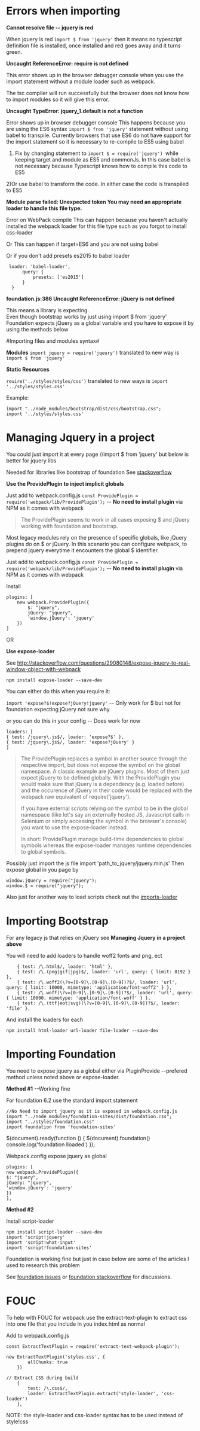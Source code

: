 # Errors  when importing #

**Cannot resolve file -- jquery is red**

When jquery is red `import $ from 'jquery'` then it means 
no typescript definition file is installed, once installed  and red goes away and it turns green.                                                                                                                                                                                                                                                                      

**Uncaught ReferenceError: require is not defined**

This error shows up in the browser debugger console when you use the import statement without a module loader such as webpack.

The tsc compiler will run successfully but the browser does not know how to import modules so it will give this error.
 


**Uncaught TypeError: jquery_1.default is not a function**

Error shows up in browser debugger console
This happens because you are using the ES6 syntax `import $ from 'jquery'` statement without using babel to transpile.  Currently browsers that use ES6 do not have support for the import statement so it is necessary to re-compile to ES5 using babel

1) Fix by changing statement to `import $ = require('jquery') `while keeping  target and module as ES5 and commonJs.  In this case babel is not necessary because Typescript knows how to compile this code to ES5

2)Or use babel to transform the code. 
In either case the code is transpiled to ES5


**Module parse failed: Unexpected token You may need an appropriate loader to handle this file type.**

Error on WebPack compile
This can happen because you haven't actually installed the webpack loader for this file type such as you forgot to install css-loader

Or This can happen if target=ES6 and you are not using babel

Or if you don't add presets es2015 to babel loader

     loader: 'babel-loader',
          query: {
              presets: ['es2015']
          }
      }

**foundation.js:386 Uncaught ReferenceError: jQuery is not defined**

This means a library is expecting.  
Even though bootstrap works by just using import $ from 'jquery'
Foundation expects jQuery as a global variable and you have to expose it by using the methods below


#Importing files and modules syntax#

**Modules**
`import jquery = require('jqeury')` translated to new way is `import $ from 'jquery'`

**Static Resources**

`reuire('../styles/styles/css')` translated to new ways is `import '../styles/styles.css'` 

Example:

    import "../node_modules/bootstrap/dist/css/bootstrap.css";
    import '../styles/styles.css'



# Managing Jquery in a project #
You could just import it at every page //import $ from 'jquery' but below is better for jquery libs

Needed for libraries like bootstrap of foundation
See [stackoverflow](http://stackoverflow.com/questions/28969861/managing-jquery-plugin-dependency-in-webpack)

**Use the ProvidePlugin to inject implicit globals**

Just add to webpack.config.js `const ProvidePlugin = require('webpack/lib/ProvidePlugin');` -- **No need to install plugin** via NPM as it comes with webpack

> The ProvidePlugin seems to work in all cases exposing $ and jQuery working with foundation and bootstrap.

Most legacy modules rely on the presence of specific globals, like jQuery plugins do on $ or jQuery. In this scenario you can configure webpack, to prepend jquery everytime it encounters the global $ identifier.

Just add to webpack.config.js `const ProvidePlugin = require('webpack/lib/ProvidePlugin');` -- **No need to install plugin** via NPM as it comes with webpack  

Install 


    plugins: [
        new webpack.ProvidePlugin({
            $: "jquery",
            jQuery: "jquery",
			'window.jQuery': 'jquery'
        })
    ]

OR

**Use expose-loader**

See http://stackoverflow.com/questions/29080148/expose-jquery-to-real-window-object-with-webpack

    npm install expose-loader --save-dev
You can either do this when you require it:


  `import 'expose?$!expose?jQuery!jquery'` -- Only work for $ but not for foundation expecting jQuery not sure why.

or you can do this in your config  -- Does work for now

	loaders: [
    { test: /jquery\.js$/, loader: 'expose?$' },
    { test: /jquery\.js$/, loader: 'expose?jQuery' }
	]

> The ProvidePlugin replaces a symbol in another source through the respective import, but does not expose the symbol on the global namespace. A classic example are jQuery plugins. Most of them just expect jQuery to be defined globally. With the ProvidePlugin you would make sure that jQuery is a dependency (e.g. loaded before) and the occurence of jQuery in their code would be replaced with the webpack raw equivalent of require('jquery').
> 
> If you have external scripts relying on the symbol to be in the global namespace (like let's say an externally hosted JS, Javascript calls in Selenium or simply accessing the symbol in the browser's console) you want to use the expose-loader instead.
> 
> In short: ProvidePlugin manage build-time dependencies to global symbols whereas the expose-loader manages runtime dependencies to global symbols.

Possibly just import the js file import 'path_to_jquery/jquery.min.js'
Then expose global in you page by
    
    window.jQuery = require("jquery");
    window.$ = require("jquery");

Also just for another way to load scripts check out the [imports-loader](https://webpack.github.io/docs/shimming-modules.html)


# Importing Bootstrap #
For any legacy js that relies on jQuery see **Managing Jquery in a project above** 

You will need to add loaders to handle woff2 fonts and png, ect
  
		{ test: /\.html$/, loader: 'html' },
        { test: /\.(png|gif|jpg)$/, loader: 'url', query: { limit: 8192 } },
        { test: /\.woff2(\?v=[0-9]\.[0-9]\.[0-9])?$/, loader: 'url', query: { limit: 10000, mimetype: 'application/font-woff2' } },
        { test: /\.woff(\?v=[0-9]\.[0-9]\.[0-9])?$/, loader: 'url', query: { limit: 10000, mimetype: 'application/font-woff' } },
        { test: /\.(ttf|eot|svg)(\?v=[0-9]\.[0-9]\.[0-9])?$/, loader: 'file' },

And install the loaders for each

    npm install html-loader url-loader file-loader --save-dev



# Importing Foundation #
You need to expose jquery as a global either via PluginProvide --prefered method unless noted above or expose-loader.

**Method #1** --Working fine

For foundation 6.2 use the standard import statement

    //No Need to import jquery as it is exposed in webpack.config.js
    import "../node_modules/foundation-sites/dist/foundation.css";
    import "../styles/foundation.css"
    import foundation from 'foundation-sites'

$(document).ready(function () {
    $(document).foundation()
    console.log('foundation lloaded')
});

Webpack.config expose jquery as global

    plugins: [
    new webpack.ProvidePlugin({
    $: "jquery",
    jQuery: "jquery",
    'window.jQuery': 'jquery'
    })
    ],

**Method #2** 

Install script-loader

    npm install script-loader --save-dev
    import 'script!jquery'
    import 'script!what-input'
    import 'script!foundation-sites'

Foundation is working fine but just in case below are some of the articles I used to research this problem

See [foundation issues](https://github.com/zurb/foundation-sites/issues/7386) or [foundation stackoverflow](http://stackoverflow.com/questions/34297788/npm-zurb-foundation-webpack-cannot-resolve-module-foundation/34611081#34611081) for discussions.

# FOUC #

To help with FOUC for webpack use the extract-text-plugin to extract css into one file that you include in you index.html as normal

Add to webpack.config.js

	const ExtractTextPlugin = require('extract-text-webpack-plugin');

    new ExtractTextPlugin('styles.css', {
            allChunks: true
        })

    // Extract CSS during build
        {
            test: /\.css$/,
            loader: ExtractTextPlugin.extract('style-loader', 'css-loader')
        },

NOTE: the style-loader and css-loader syntax has to be used instead of style!css